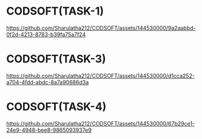# CODSOFT(TASK-1)
https://github.com/Sharulatha212/CODSOFT/assets/144530000/9a2aabbd-0f2d-4213-8783-b39fa75a7f24
# CODSOFT(TASK-3)
https://github.com/Sharulatha212/CODSOFT/assets/144530000/d1cca252-a704-4fdd-abdc-8a7a90686d3a
# CODSOFT(TASK-4)
https://github.com/Sharulatha212/CODSOFT/assets/144530000/67b29ce1-24e9-4948-bee8-9865093937e9


